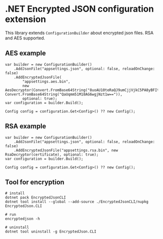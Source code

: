 # .NET Encrypted JSON configuration extension
This library extends `ConfigurationBuilder` about encrypted json files. RSA and AES supported.

## AES example
```
var builder = new ConfigurationBuilder()
    .AddJsonFile("appsettings.json", optional: false, reloadOnChange: false)
    .AddEncryptedJsonFile(
        "appsettings.aes.bin",
        new AesDecryptor(Convert.FromBase64String("8uoAU10teRaQJ9umCjjVjkC5PA8yBFItW2TDsWbhQME="), Convert.FromBase64String("QaUqmm51M18AG6wgjNzt1w==")),
        optional: true);
var configuration = builder.Build();

Config config = configuration.Get<Config>() ?? new Config();
```

## RSA example
```
var builder = new ConfigurationBuilder()
    .AddJsonFile("appsettings.json", optional: false, reloadOnChange: false)
    .AddEncryptedJsonFile("appsettings.rsa.bin", new RsaDecryptor(certificate), optional: true);
var configuration = builder.Build();

Config config = configuration.Get<Config>() ?? new Config();
```

## Tool for encryption
```
# install
dotnet pack EncryptedJsonCLI
dotnet tool install --global --add-source ./EncryptedJsonCLI/nupkg EncryptedJson.CLI

# run
encryptedjson -h

# uninstall
dotnet tool uninstall -g EncryptedJson.CLI
```